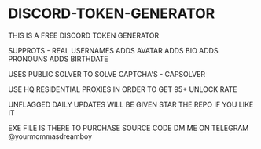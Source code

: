 # DISCORD-TOKEN-GENERATOR
THIS IS A FREE DISCORD TOKEN GENERATOR

SUPPROTS - 
REAL USERNAMES
ADDS AVATAR
ADDS BIO
ADDS PRONOUNS
ADDS BIRTHDATE

USES PUBLIC SOLVER TO SOLVE CAPTCHA'S - CAPSOLVER

USE HQ RESIDENTIAL PROXIES IN ORDER TO GET 95+ UNLOCK RATE

UNFLAGGED
DAILY UPDATES WILL BE GIVEN 
STAR THE REPO IF YOU LIKE IT

EXE FILE IS THERE TO PURCHASE SOURCE CODE DM ME ON TELEGRAM @yourmommasdreamboy

